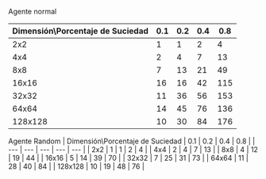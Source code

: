 
Agente normal


| Dimensión\Porcentaje de Suciedad | 0.1 | 0.2 | 0.4 | 0.8 |
| --- | --- | --- | --- | --- |
| 2x2 | 1 | 1 | 2 | 4 |
| 4x4 | 2 | 4 | 7 | 13 |
| 8x8 | 7 | 13 | 21 | 49 |
| 16x16 | 16 | 16 | 42 | 115 |
| 32x32 | 11 | 36 | 56 | 153 |
| 64x64 | 14 | 45 | 76 | 136 |
| 128x128 | 10 | 30 | 84 | 176 |

Agente Random
| Dimensión\Porcentaje de Suciedad | 0.1 | 0.2 | 0.4 | 0.8 |
| --- | --- | --- | --- | --- |
| 2x2 | 1 | 1 | 2 | 4 |
| 4x4 | 2 | 4 | 7 | 13 |
| 8x8 | 4 | 12 | 19 | 44 |
| 16x16 | 5 | 14 | 39 | 70 |
| 32x32 | 7 | 25 | 31 | 73 |
| 64x64 | 11 | 28 | 40 | 84 |
| 128x128 | 10 | 19 | 48 | 76 |

